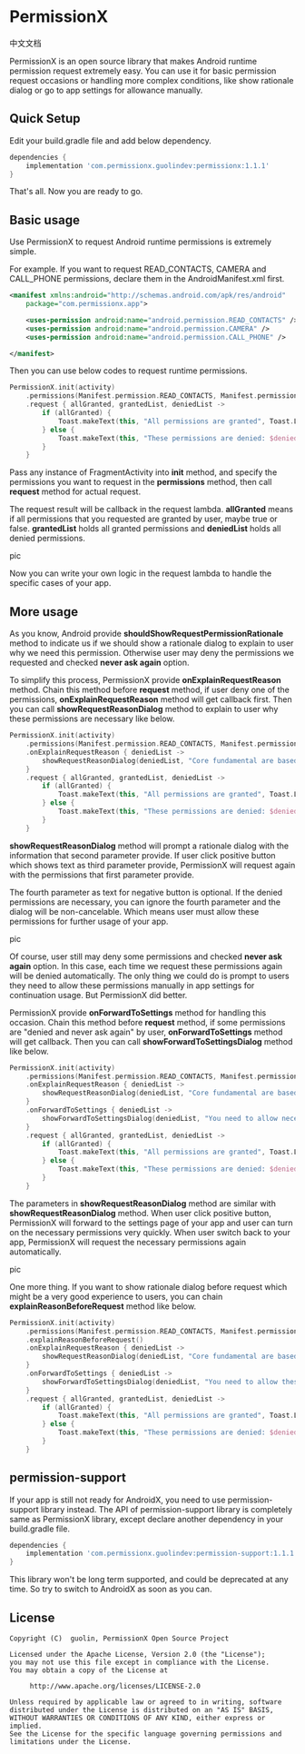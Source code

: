 # PermissionX

中文文档

PermissionX is an open source library that makes Android runtime permission request extremely easy.  You can use it for basic permission request occasions or handling more complex conditions, like show rationale dialog or go to app settings for allowance manually.

## Quick Setup

Edit your build.gradle file and add below dependency.

```groovy
dependencies {
    implementation 'com.permissionx.guolindev:permissionx:1.1.1'
}
```

That's all. Now you are ready to go.

## Basic usage

Use PermissionX to request Android runtime permissions is extremely simple.

For example. If you want to request READ_CONTACTS, CAMERA and CALL_PHONE permissions, declare them in the AndroidManifest.xml first.

```xml
<manifest xmlns:android="http://schemas.android.com/apk/res/android"
    package="com.permissionx.app">

    <uses-permission android:name="android.permission.READ_CONTACTS" />
    <uses-permission android:name="android.permission.CAMERA" />
	<uses-permission android:name="android.permission.CALL_PHONE" />

</manifest>
```

Then you can use below codes to request runtime permissions.

```kotlin
PermissionX.init(activity)
    .permissions(Manifest.permission.READ_CONTACTS, Manifest.permission.CAMERA, Manifest.permission.CALL_PHONE)
    .request { allGranted, grantedList, deniedList ->
        if (allGranted) {
            Toast.makeText(this, "All permissions are granted", Toast.LENGTH_LONG).show()
        } else {
            Toast.makeText(this, "These permissions are denied: $deniedList", Toast.LENGTH_LONG).show()
        }
    }
```

Pass any instance of FragmentActivity into **init** method, and specify the permissions you want to request in the **permissions** method, then call **request** method for actual request.

The request result will be callback in the request lambda. **allGranted** means if all permissions that you requested are granted by user, maybe true or false. **grantedList** holds all granted permissions and **deniedList** holds all denied permissions.

pic

Now you can write your own logic in the request lambda to handle the specific cases of your app.

## More usage

As you know, Android provide **shouldShowRequestPermissionRationale** method to indicate us if we should show a rationale dialog to explain to user why we need this permission. Otherwise user may deny the permissions we requested and checked **never ask again** option.

To simplify this process, PermissionX provide **onExplainRequestReason** method. Chain this method before **request** method, if user deny one of the permissions, **onExplainRequestReason** method will get callback first. Then you can call **showRequestReasonDialog** method to explain to user why these permissions are necessary like below.

```kotlin
PermissionX.init(activity)
    .permissions(Manifest.permission.READ_CONTACTS, Manifest.permission.CAMERA, Manifest.permission.CALL_PHONE)
    .onExplainRequestReason { deniedList ->
        showRequestReasonDialog(deniedList, "Core fundamental are based on these permissions", "OK", "Cancel")
    }
    .request { allGranted, grantedList, deniedList ->
        if (allGranted) {
            Toast.makeText(this, "All permissions are granted", Toast.LENGTH_LONG).show()
        } else {
            Toast.makeText(this, "These permissions are denied: $deniedList", Toast.LENGTH_LONG).show()
        }
    }
```

**showRequestReasonDialog** method will prompt a rationale dialog with the information that second parameter provide. If user click positive button which shows text as third parameter provide, PermissionX will request again with the permissions that first parameter provide.

The fourth parameter as text for negative button is optional. If the denied permissions are necessary, you can ignore the fourth parameter and the dialog will be non-cancelable. Which means user must allow these permissions for further usage of your app.

pic

Of course, user still may deny some permissions and checked **never ask again** option. In this case, each time we request these permissions again will be denied automatically. The only thing we could do is prompt to users they need to allow these permissions manually in app settings for continuation usage. But PermissionX did better.

PermissionX provide **onForwardToSettings** method for handling this occasion. Chain this method before **request** method, if some permissions are "denied and never ask again" by user, **onForwardToSettings** method will get callback. Then you can call **showForwardToSettingsDialog** method like below.

```kotlin
PermissionX.init(activity)
    .permissions(Manifest.permission.READ_CONTACTS, Manifest.permission.CAMERA, Manifest.permission.CALL_PHONE)
    .onExplainRequestReason { deniedList ->
        showRequestReasonDialog(deniedList, "Core fundamental are based on these permissions", "OK", "Cancel")
    }
    .onForwardToSettings { deniedList ->
        showForwardToSettingsDialog(deniedList, "You need to allow necessary permissions in Settings manually", "OK", "Cancel")
    }
    .request { allGranted, grantedList, deniedList ->
        if (allGranted) {
            Toast.makeText(this, "All permissions are granted", Toast.LENGTH_LONG).show()
        } else {
            Toast.makeText(this, "These permissions are denied: $deniedList", Toast.LENGTH_LONG).show()
        }
    }
```

The parameters in **showRequestReasonDialog** method are similar with **showRequestReasonDialog** method. When user click positive button, PermissionX will forward to the settings page of your app and user can turn on the necessary permissions very quickly. When user switch back to your app, PermissionX will request the necessary permissions again automatically.

pic

One more thing. If you want to show rationale dialog before request which might be a very good experience to users, you can chain **explainReasonBeforeRequest** method like below.

```kotlin
PermissionX.init(activity)
    .permissions(Manifest.permission.READ_CONTACTS, Manifest.permission.CAMERA, Manifest.permission.CALL_PHONE)
    .explainReasonBeforeRequest()
    .onExplainRequestReason { deniedList ->
        showRequestReasonDialog(deniedList, "Core fundamental are based on these permissions", "OK", "Cancel")
    }
    .onForwardToSettings { deniedList ->
        showForwardToSettingsDialog(deniedList, "You need to allow these permissions in Settings $deniedList", "OK", "Cancel")
    }
    .request { allGranted, grantedList, deniedList ->
        if (allGranted) {
            Toast.makeText(this, "All permissions are granted", Toast.LENGTH_LONG).show()
        } else {
            Toast.makeText(this, "These permissions are denied: $deniedList", Toast.LENGTH_LONG).show()
        }
    }
```

## permission-support

If your app is still not ready for AndroidX, you need to use permission-support library instead. The API of permission-support library is completely same as PermissionX library, except declare another dependency in your build.gradle file.

```groovy
dependencies {
    implementation 'com.permissionx.guolindev:permission-support:1.1.1'
}
```

This library won't be long term supported, and could be deprecated at any time. So try to switch to AndroidX as soon as you can.

## License

```
Copyright (C)  guolin, PermissionX Open Source Project

Licensed under the Apache License, Version 2.0 (the "License");
you may not use this file except in compliance with the License.
You may obtain a copy of the License at

     http://www.apache.org/licenses/LICENSE-2.0

Unless required by applicable law or agreed to in writing, software
distributed under the License is distributed on an "AS IS" BASIS,
WITHOUT WARRANTIES OR CONDITIONS OF ANY KIND, either express or implied.
See the License for the specific language governing permissions and
limitations under the License.
```